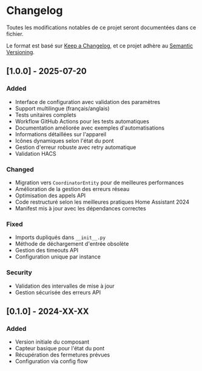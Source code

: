 # Changelog

Toutes les modifications notables de ce projet seront documentées dans ce fichier.

Le format est basé sur [Keep a Changelog](https://keepachangelog.com/fr/1.0.0/),
et ce projet adhère au [Semantic Versioning](https://semver.org/spec/v2.0.0.html).

## [1.0.0] - 2025-07-20

### Added
- Interface de configuration avec validation des paramètres
- Support multilingue (français/anglais)
- Tests unitaires complets
- Workflow GitHub Actions pour les tests automatiques
- Documentation améliorée avec exemples d'automatisations
- Informations détaillées sur l'appareil
- Icônes dynamiques selon l'état du pont
- Gestion d'erreur robuste avec retry automatique
- Validation HACS

### Changed
- Migration vers `CoordinatorEntity` pour de meilleures performances
- Amélioration de la gestion des erreurs réseau
- Optimisation des appels API
- Code restructuré selon les meilleures pratiques Home Assistant 2024
- Manifest mis à jour avec les dépendances correctes

### Fixed
- Imports dupliqués dans `__init__.py`
- Méthode de déchargement d'entrée obsolète
- Gestion des timeouts API
- Configuration unique par instance

### Security
- Validation des intervalles de mise à jour
- Gestion sécurisée des erreurs API

## [0.1.0] - 2024-XX-XX

### Added
- Version initiale du composant
- Capteur basique pour l'état du pont
- Récupération des fermetures prévues
- Configuration via config flow
